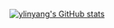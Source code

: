 [![ylinyang's GitHub stats](https://github-readme-stats.vercel.app/api?username=105088817)](https://github.com/anuraghazra/github-readme-stats)
